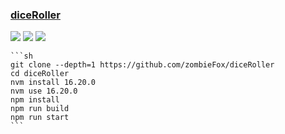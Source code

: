 ### [diceRoller](https://github.com/zombieFox/diceRoller)

![](https://img.shields.io/github/license/zombieFox/diceRoller) [![](https://img.shields.io/github/last-commit/scillidan/diceRoller/main)](https://github.com/scillidan/diceRoller) ![](https://img.shields.io/badge/Vercel-black?style=flat&logo=Vercel&logoColor=white)

````{tab} From source
```sh
git clone --depth=1 https://github.com/zombieFox/diceRoller
cd diceRoller
nvm install 16.20.0
nvm use 16.20.0
npm install
npm run build
npm run start
```
````
